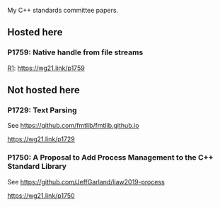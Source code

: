 My C++ standards committee papers.

## Hosted here

### P1759: Native handle from file streams

[R1](https://github.com/eliaskosunen/wg21/blob/master/P1759R1.bs): https://wg21.link/p1759

## Not hosted here

### P1729: Text Parsing

See https://github.com/fmtlib/fmtlib.github.io

https://wg21.link/p1729

### P1750: A Proposal to Add Process Management to the C++ Standard Library

See https://github.com/JeffGarland/liaw2019-process

https://wg21.link/p1750

